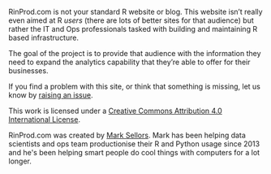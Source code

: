 RinProd.com is not your standard R website or blog. This website isn’t really even aimed at R _users_ (there are lots of better sites for that audience) but rather the IT and Ops professionals tasked with building and maintaining R based infrastructure.

The goal of the project is to provide that audience with the information they need to expand the analytics capability that they’re able to offer for their businesses.

If you find a problem with this site, or think that something is missing, let us know by [raising an issue](https://github.com/rinprod/rinprod.com/issues).

This work is licensed under a [Creative Commons Attribution 4.0 International License](https://creativecommons.org/licenses/by/4.0/).

RinProd.com was created by [Mark Sellors](https://sellorm.com). Mark has been helping data scientists and ops team productionise their R and Python usage since 2013 and he's been helping smart people do cool things with computers for a lot longer.

